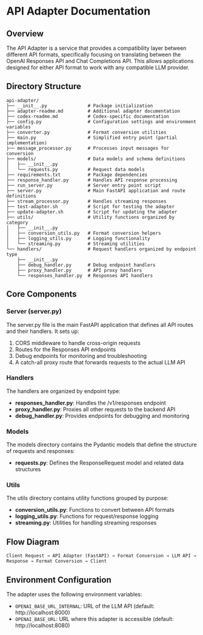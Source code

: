 # API Adapter Documentation

## Overview

The API Adapter is a service that provides a compatibility layer between different API formats, specifically focusing on translating between the OpenAI Responses API and Chat Completions API. This allows applications designed for either API format to work with any compatible LLM provider.

## Directory Structure

```
api-adapter/
├── __init__.py               # Package initialization
├── adapter-readme.md         # Additional adapter documentation
├── codex-readme.md           # Codex-specific documentation
├── config.py                 # Configuration settings and environment variables
├── converter.py              # Format conversion utilities
├── main.py                   # Simplified entry point (partial implementation)
├── message_processor.py      # Processes input messages for conversion
├── models/                   # Data models and schema definitions
│   ├── __init__.py
│   └── requests.py           # Request data models
├── requirements.txt          # Package dependencies
├── response_handler.py       # Handles API response processing
├── run_server.py             # Server entry point script
├── server.py                 # Main FastAPI application and route definitions
├── stream_processor.py       # Handles streaming responses
├── test-adapter.sh           # Script for testing the adapter
├── update-adapter.sh         # Script for updating the adapter
├── utils/                    # Utility functions organized by category
│   ├── __init__.py
│   ├── conversion_utils.py   # Format conversion helpers
│   ├── logging_utils.py      # Logging functionality
│   └── streaming.py          # Streaming utilities
└── handlers/                 # Request handlers organized by endpoint type
    ├── __init__.py
    ├── debug_handler.py      # Debug endpoint handlers
    ├── proxy_handler.py      # API proxy handlers
    └── responses_handler.py  # Responses API handlers
```

## Core Components

### Server (server.py)

The server.py file is the main FastAPI application that defines all API routes and their handlers. It sets up:

1. CORS middleware to handle cross-origin requests
2. Routes for the Responses API endpoints
3. Debug endpoints for monitoring and troubleshooting
4. A catch-all proxy route that forwards requests to the actual LLM API

### Handlers

The handlers are organized by endpoint type:

- **responses_handler.py**: Handles the /v1/responses endpoint
- **proxy_handler.py**: Proxies all other requests to the backend API
- **debug_handler.py**: Provides endpoints for debugging and monitoring

### Models

The models directory contains the Pydantic models that define the structure of requests and responses:

- **requests.py**: Defines the ResponseRequest model and related data structures

### Utils

The utils directory contains utility functions grouped by purpose:

- **conversion_utils.py**: Functions to convert between API formats
- **logging_utils.py**: Functions for request/response logging
- **streaming.py**: Utilities for handling streaming responses

## Flow Diagram

```
Client Request → API Adapter (FastAPI) → Format Conversion → LLM API → Response → Format Conversion → Client
```

## Environment Configuration

The adapter uses the following environment variables:

- `OPENAI_BASE_URL_INTERNAL`: URL of the LLM API (default: http://localhost:8000)
- `OPENAI_BASE_URL`: URL where this adapter is accessible (default: http://localhost:8080)






